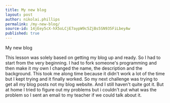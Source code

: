 ```yaml
---
title: My new blog
layout: post
author: nikolai.phillips
permalink: /my-new-blog/
source-id: 14jEey5cX-hX5oLCjE7aypW9c5ZjBs5SN935FiLbeyAw
published: true
---
```

My new blog

This lesson was solely based on getting my blog up and ready. So I had to start from the very beginning. I had to fork someone's programming and then make it my own I changed the name, the description and the background. This took me along time because it didn't work a lot of the time but I kept trying and it finally worked. So my next challenge was trying to get all my blog posts not my blog website. And I still haven't quite got it. But at home I tried to figure out my problems but i couldn't put what was the problem so I sent an email to my teacher if we could talk about it.

